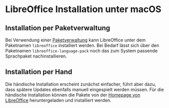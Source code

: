# LibreOffice Installation unter macOS

## Installation per Paketverwaltung

Bei Verwendung einer [Paketverwaltung](./ZZ_Paketverwaltungen_macOS.md) kann LibreOffice unter dem Paketnamen `libreoffice` installiert werden. Bei Bedarf lässt sich über den Paketnamen `libreoffice-language-pack` noch das zum System passende Sprachpaket nachinstallieren.


## Installation per Hand

Die händische Installation erscheint zunächst einfacher, führt aber dazu, dass spätere Updates ebenfalls manuell eingespielt werden müssen. Für die händische Installation können die Pakete von der [Homepage von LibreOffice](https://de.libreoffice.org/download/download/) heruntergeladen und installiert werden.
